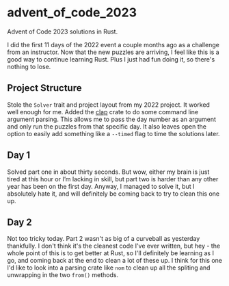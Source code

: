 # advent_of_code_2023

Advent of Code 2023 solutions in Rust.

I did the first 11 days of the 2022 event a couple months ago as a challenge
from an instructor. Now that the new puzzles are arriving, I feel like this
is a good way to continue learning Rust. Plus I just had fun doing it, so
there's nothing to lose.

## Project Structure

Stole the `Solver` trait and project layout from my 2022 project. It worked
well enough for me. Added the [clap](https://crates.io/crates/clap) crate
to do some command line argument parsing. This allows me to pass the day
number as an argument and only run the puzzles from that specific day. It
also leaves open the option to easily add something like a `--timed` flag
to time the solutions later.

## Day 1

Solved part one in about thirty seconds. But wow, either my brain is just tired
at this hour or I’m lacking in skill, but part two is harder than any other
year has been on the first day. Anyway, I managed to solve it, but I absolutely
hate it, and will definitely be coming back to try to clean this one up.

## Day 2

Not too tricky today. Part 2 wasn't as big of a curveball as yesterday
thankfully. I don't think it's the cleanest code I've ever written, but hey -
the whole point of this is to get better at Rust, so I'll definitely be
learning as I go, and coming back at the end to clean a lot of these up. I
think for this one I'd like to look into a parsing crate like `nom` to clean
up all the spliting and unwrapping in the two `from()` methods.
